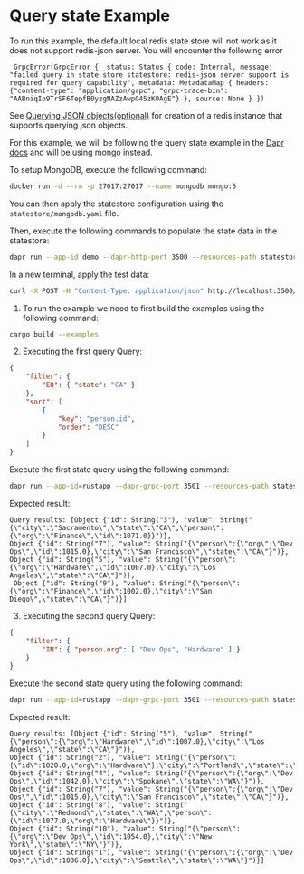 # Query state Example
To run this example, the default local redis state store will not work as it does not support redis-json server. You will encounter the following error
```
 GrpcError(GrpcError { _status: Status { code: Internal, message: "failed query in state store statestore: redis-json server support is required for query capability", metadata: MetadataMap { headers: {"content-type": "application/grpc", "grpc-trace-bin": "AABniqIo9TrSF6TepfB0yzgNAZzAwpG45zK0AgE"} }, source: None } })
```

See [Querying JSON objects(optional)](https://docs.dapr.io/reference/components-reference/supported-state-stores/setup-redis/#querying-json-objects-optional) for creation of a redis instance that supports querying json objects.

For this example, we will be following the query state example in the [Dapr docs](https://docs.dapr.io/developing-applications/building-blocks/state-management/howto-state-query-api/#example-data-and-query) and will be using mongo instead.

To setup MongoDB, execute the following command:
<!-- STEP
name: Run mongodb instance
background: false
sleep: 10
timeout_seconds: 30
-->
```bash
docker run -d --rm -p 27017:27017 --name mongodb mongo:5
```
<!-- END_STEP -->

You can then apply the statestore configuration using the `statestore/mongodb.yaml` file. 

Then, execute the following commands to populate the state data in the statestore:

<!-- STEP
name: Populate state store step 1/2
background: true
sleep: 5
timeout_seconds: 10
-->
```bash
dapr run --app-id demo --dapr-http-port 3500 --resources-path statestore/
```
<!-- END_STEP -->

In a new terminal, apply the test data:

<!-- STEP
name: Populate state store step 2/2
background: false
sleep: 2
timeout_seconds: 5
-->
```bash
curl -X POST -H "Content-Type: application/json" http://localhost:3500/v1.0/state/statestore -d @./statestore/dataset.json
``````
<!-- END_STEP -->

1. To run the example we need to first build the examples using the following command:

<!-- STEP
name: Build
background: false
sleep: 30
timeout: 60
-->

```bash
cargo build --examples
```

<!-- END_STEP -->

2. Executing the first query
Query:
```json
{
    "filter": {
        "EQ": { "state": "CA" }
    },
    "sort": [
        {
            "key": "person.id",
            "order": "DESC"
        }
    ]
}

```
Execute the first state query using the following command:

<!-- STEP
name: Run query_state_q1 example
output_match_mode: substring
match_order: none
expected_stdout_lines:
  - 'San Francisco'
background: false
sleep: 15
timeout_seconds: 30
-->
```bash
dapr run --app-id=rustapp --dapr-grpc-port 3501 --resources-path statestore/ cargo run -- --example query-state-1
```
<!-- END_STEP -->

Expected result:
```
Query results: [Object {"id": String("3"), "value": String("{\"city\":\"Sacramento\",\"state\":\"CA\",\"person\":{\"org\":\"Finance\",\"id\":1071.0}}")}, 
Object {"id": String("7"), "value": String("{\"person\":{\"org\":\"Dev Ops\",\"id\":1015.0},\"city\":\"San Francisco\",\"state\":\"CA\"}")}, 
Object {"id": String("5"), "value": String("{\"person\":{\"org\":\"Hardware\",\"id\":1007.0},\"city\":\"Los Angeles\",\"state\":\"CA\"}")},
 Object {"id": String("9"), "value": String("{\"person\":{\"org\":\"Finance\",\"id\":1002.0},\"city\":\"San Diego\",\"state\":\"CA\"}")}]
```

3. Executing the second query
Query:
```json
{
    "filter": {
        "IN": { "person.org": [ "Dev Ops", "Hardware" ] }
    }
}
```
Execute the second state query using the following command:

<!-- STEP
name: Run query_state_q2 example
output_match_mode: substring
match_order: none
expected_stdout_lines:
  - 'New York'
background: false
sleep: 15
timeout_seconds: 30
-->
```bash
dapr run --app-id=rustapp --dapr-grpc-port 3501 --resources-path statestore/ cargo run -- --example query-state-2
```
<!-- END_STEP -->

Expected result:
```
Query results: [Object {"id": String("5"), "value": String("{\"person\":{\"org\":\"Hardware\",\"id\":1007.0},\"city\":\"Los Angeles\",\"state\":\"CA\"}")}, 
Object {"id": String("2"), "value": String("{\"person\":{\"id\":1028.0,\"org\":\"Hardware\"},\"city\":\"Portland\",\"state\":\"OR\"}")}, 
Object {"id": String("4"), "value": String("{\"person\":{\"org\":\"Dev Ops\",\"id\":1042.0},\"city\":\"Spokane\",\"state\":\"WA\"}")},
Object {"id": String("7"), "value": String("{\"person\":{\"org\":\"Dev Ops\",\"id\":1015.0},\"city\":\"San Francisco\",\"state\":\"CA\"}")}, 
Object {"id": String("8"), "value": String("{\"city\":\"Redmond\",\"state\":\"WA\",\"person\":{\"id\":1077.0,\"org\":\"Hardware\"}}")}, 
Object {"id": String("10"), "value": String("{\"person\":{\"org\":\"Dev Ops\",\"id\":1054.0},\"city\":\"New York\",\"state\":\"NY\"}")}, 
Object {"id": String("1"), "value": String("{\"person\":{\"org\":\"Dev Ops\",\"id\":1036.0},\"city\":\"Seattle\",\"state\":\"WA\"}")}]
```
